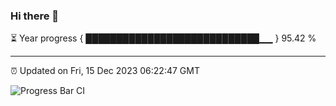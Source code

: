 ### Hi there 👋

⏳ Year progress { ████████████████████████████▁▁ } 95.42 %

---

⏰ Updated on Fri, 15 Dec 2023 06:22:47 GMT

![Progress Bar CI](https://github.com/ZhaoGui/ZhaoGui/workflows/Progress%20Bar%20CI/badge.svg)
